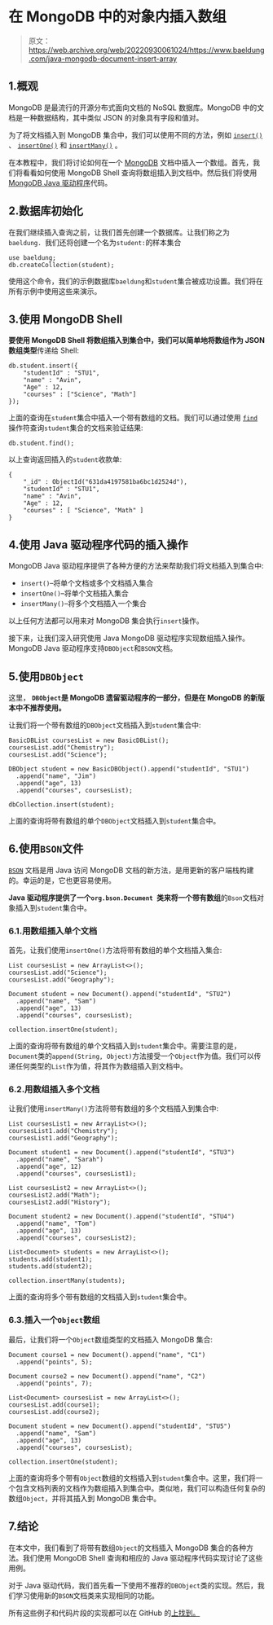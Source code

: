 # 在 MongoDB 中的对象内插入数组

> 原文：<https://web.archive.org/web/20220930061024/https://www.baeldung.com/java-mongodb-document-insert-array>

## 1.概观

MongoDB 是最流行的开源分布式面向文档的 NoSQL 数据库。MongoDB 中的文档是一种数据结构，其中类似 JSON 的对象具有字段和值对。

为了将文档插入到 MongoDB 集合中，我们可以使用不同的方法，例如 [`insert()`](https://web.archive.org/web/20221207153629/https://www.mongodb.com/docs/manual/reference/method/db.collection.insert/) 、 [`insertOne()`](https://web.archive.org/web/20221207153629/https://www.mongodb.com/docs/manual/reference/method/db.collection.insertOne/) 和 [`insertMany()`](https://web.archive.org/web/20221207153629/https://www.mongodb.com/docs/manual/reference/method/db.collection.insertMany/) 。

在本教程中，我们将讨论如何在一个 [MongoDB](/web/20221207153629/https://www.baeldung.com/java-mongodb) 文档中插入一个数组。首先，我们将看看如何使用 MongoDB Shell 查询将数组插入到文档中。然后我们将使用 [MongoDB Java 驱动程序](/web/20221207153629/https://www.baeldung.com/java-mongodb)代码。

## 2.数据库初始化

在我们继续插入查询之前，让我们首先创建一个数据库。让我们称之为`baeldung. `我们还将创建一个名为`student:`的样本集合

```
use baeldung;
db.createCollection(student);
```

使用这个命令，我们的示例数据库`baeldung`和`student`集合被成功设置。我们将在所有示例中使用这些来演示。

## 3.使用 MongoDB Shell

**要使用 MongoDB Shell 将数组插入到集合中，我们可以简单地将数组作为 JSON 数组类型**传递给 Shell:

```
db.student.insert({
    "studentId" : "STU1",
    "name" : "Avin",
    "Age" : 12,
    "courses" : ["Science", "Math"]
});
```

上面的查询在`student`集合中插入一个带有数组的文档。我们可以通过使用 [`find`](/web/20221207153629/https://www.baeldung.com/mongodb-find) 操作符查询`student`集合的文档来验证结果:

```
db.student.find();
```

以上查询返回插入的`student`收款单:

```
{
    "_id" : ObjectId("631da4197581ba6bc1d2524d"),
    "studentId" : "STU1",
    "name" : "Avin",
    "Age" : 12,
    "courses" : [ "Science", "Math" ]
}
```

## 4.使用 Java 驱动程序代码的插入操作

MongoDB Java 驱动程序提供了各种方便的方法来帮助我们将文档插入到集合中:

*   `insert()`–将单个文档或多个文档插入集合
*   `insertOne()`–将单个文档插入集合
*   `insertMany()`–将多个文档插入一个集合

以上任何方法都可以用来对 MongoDB 集合执行`insert`操作。

接下来，让我们深入研究使用 Java MongoDB 驱动程序实现数组插入操作。MongoDB Java 驱动程序支持`DBObject`和`BSON`文档。

## 5.使用`DBObject`

这里， **`DBObject`是 MongoDB 遗留驱动程序的一部分，但是在 MongoDB 的新版本中不推荐使用。**

让我们将一个带有数组的`DBObject`文档插入到`student`集合中:

```
BasicDBList coursesList = new BasicDBList();
coursesList.add("Chemistry");
coursesList.add("Science");

DBObject student = new BasicDBObject().append("studentId", "STU1")
  .append("name", "Jim")
  .append("age", 13)
  .append("courses", coursesList);

dbCollection.insert(student);
```

上面的查询将带有数组的单个`DBObject`文档插入到`student`集合中。

## 6.使用`BSON`文件

[`BSON`](/web/20221207153629/https://www.baeldung.com/mongodb-bson) 文档是用 Java 访问 MongoDB 文档的新方法，是用更新的客户端栈构建的。幸运的是，它也更容易使用。

**Java 驱动程序提供了一个`org.bson.Document `类来将一个带有数组**的`Bson`文档对象插入到`student`集合中。

### 6.1.用数组插入单个文档

首先，让我们使用`insertOne()`方法将带有数组的单个文档插入集合:

```
List coursesList = new ArrayList<>();
coursesList.add("Science");
coursesList.add("Geography");

Document student = new Document().append("studentId", "STU2")
  .append("name", "Sam")
  .append("age", 13)
  .append("courses", coursesList);

collection.insertOne(student);
```

上面的查询将带有数组的单个文档插入到`student`集合中。需要注意的是，`Document`类的`append(String, Object)`方法接受一个`Object`作为值。我们可以传递任何类型的`List`作为值，将其作为数组插入到文档中。

### 6.2.用数组插入多个文档

让我们使用`insertMany()`方法将带有数组的多个文档插入到集合中:

```
List coursesList1 = new ArrayList<>();
coursesList1.add("Chemistry");
coursesList1.add("Geography");

Document student1 = new Document().append("studentId", "STU3")
  .append("name", "Sarah")
  .append("age", 12)
  .append("courses", coursesList1);

List coursesList2 = new ArrayList<>();
coursesList2.add("Math");
coursesList2.add("History");

Document student2 = new Document().append("studentId", "STU4")
  .append("name", "Tom")
  .append("age", 13)
  .append("courses", coursesList2);

List<Document> students = new ArrayList<>();
students.add(student1);
students.add(student2);

collection.insertMany(students);
```

上面的查询将多个带有数组的文档插入到`student`集合中。

### 6.3.插入一个`Object`数组

最后，让我们将一个`Object`数组类型的文档插入 MongoDB 集合:

```
Document course1 = new Document().append("name", "C1")
  .append("points", 5);

Document course2 = new Document().append("name", "C2")
  .append("points", 7);

List<Document> coursesList = new ArrayList<>();
coursesList.add(course1);
coursesList.add(course2);

Document student = new Document().append("studentId", "STU5")
  .append("name", "Sam")
  .append("age", 13)
  .append("courses", coursesList);

collection.insertOne(student);
```

上面的查询将多个带有`Object`数组的文档插入到`student`集合中。这里，我们将一个包含文档列表的文档作为数组插入到集合中。类似地，我们可以构造任何复杂的数组`Object`，并将其插入到 MongoDB 集合中。

## 7.结论

在本文中，我们看到了将带有数组`Object`的文档插入 MongoDB 集合的各种方法。我们使用 MongoDB Shell 查询和相应的 Java 驱动程序代码实现讨论了这些用例。

对于 Java 驱动代码，我们首先看一下使用不推荐的`DBObject`类的实现。然后，我们学习使用新的`BSON`文档类来实现相同的功能。

所有这些例子和代码片段的实现都可以在 GitHub 的[上找到。](https://web.archive.org/web/20221207153629/https://github.com/eugenp/tutorials/tree/master/persistence-modules/java-mongodb-3)